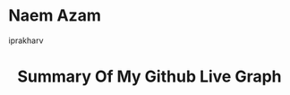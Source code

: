 # Naem Azam

iprakharv
<p align="center">
  <h1 align="center">Summary Of My Github Live Graph</h1>
</p>  


